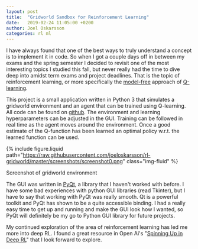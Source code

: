```yaml
---
layout: post
title:  "Gridworld Sandbox for Reinforcement Learning"
date:   2019-02-24 11:05:00 +0200
author: Joel Oskarsson
categories: rl ml
---
```


I have always found that one of the best ways to truly understand a concept is to implement it in code. So when I got a couple days off in between my exams and the spring semester I decided to revisit one of the most interesting topics I studied this fall, but never really had the time to dive deep into amidst term exams and project deadlines. That is the topic of reinforcement learning, or more specifically the [model-free](https://en.wikipedia.org/wiki/Model-free_(reinforcement_learning)) approach of [Q-learning](https://en.wikipedia.org/wiki/Q-learning).

This project is a small application written in Python 3 that simulates a gridworld environment and an agent that can be trained using Q-learning. All code can be found on [github](https://github.com/joeloskarsson/rl-gridworld). The environment and learning hyperparameters can be adjusted in the GUI. Training can be followed in real time as the agent moves around the environment. Once a good estimate of the Q-function has been learned an optimal policy w.r.t. the learned function can be used.

{% include figure.liquid path="https://raw.githubusercontent.com/joeloskarsson/rl-gridworld/master/screenshots/screenshot0.png" class="img-fluid" %}
<div class="caption">
    Screenshot of gridworld environment
</div>

The GUI was written in [PyQt](https://wiki.python.org/moin/PyQt), a library that I haven't worked with before. I have some bad experiences with python GUI libraries (read Tkinter), but I have to say that working with PyQt was really smooth. Qt is a powerful toolkit and PyQt has shown to be a quite accessible binding. I had a really easy time to get up and running and make the GUI look how I wanted, so PyQt will definitely be my go to Python GUI library for future projects.

My continued exploration of the area of reinforcement learning has led me more into deep RL. I found a great resource in Open Ai's "[Spinning Up in Deep RL](https://spinningup.openai.com/en/latest/index.html)" that I look forward to explore.
